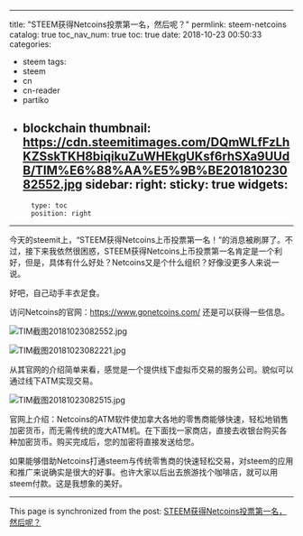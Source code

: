 
---
title: "STEEM获得Netcoins投票第一名，然后呢？"
permlink: steem-netcoins
catalog: true
toc_nav_num: true
toc: true
date: 2018-10-23 00:50:33
categories:
- steem
tags:
- steem
- cn
- cn-reader
- partiko
- blockchain
thumbnail: https://cdn.steemitimages.com/DQmWLfFzLhKZSskTKH8biqikuZuWHEkgUKsf6rhSXa9UUdB/TIM%E6%88%AA%E5%9B%BE20181023082552.jpg
sidebar:
    right:
        sticky: true
widgets:
    -
        type: toc
        position: right
---


今天的steemit上，“STEEM获得Netcoins上币投票第一名！”的消息被刷屏了。不过，接下来我依然很困惑，STEEM获得Netcoins上币投票第一名肯定是一个利好，但是，具体有什么好处？Netcoins又是个什么组织？好像没更多人来说一说。

好吧，自己动手丰衣足食。

访问Netcoins的官网：https://www.gonetcoins.com/ 还是可以获得一些信息。

![TIM截图20181023082552.jpg](https://cdn.steemitimages.com/DQmWLfFzLhKZSskTKH8biqikuZuWHEkgUKsf6rhSXa9UUdB/TIM%E6%88%AA%E5%9B%BE20181023082552.jpg)

![TIM截图20181023082221.jpg](https://cdn.steemitimages.com/DQmTq3v1rmMBSrr3fH9ocZU4Mq2eUef1PmNWPmXXDyv5HXx/TIM%E6%88%AA%E5%9B%BE20181023082221.jpg)

从其官网的介绍简单来看，感觉是一个提供线下虚拟币交易的服务公司。貌似可以通过线下ATM实现交易。

![TIM截图20181023082515.jpg](https://cdn.steemitimages.com/DQmb5TGNhy2g2oTzvmyjdQtGKvH9yw2W8fw7REMp6ipEePk/TIM%E6%88%AA%E5%9B%BE20181023082515.jpg)

官网上介绍：Netcoins的ATM软件使加拿大各地的零售商能够快速，轻松地销售加密货币，而无需传统的庞大ATM机。在下面找一家商店，直接去收银台购买各种加密货币。购买完成后，您的加密将直接发送给您。

如果能够借助Netcoins打通steem与传统零售商的快速轻松交易，对steem的应用和推广来说确实是很大的好事。也许大家以后出去旅游找个咖啡店，就可以用steem付款。这是我想象的美好。

- - -

This page is synchronized from the post: [STEEM获得Netcoins投票第一名，然后呢？](https://steemit.com/@yellowbird/steem-netcoins)
